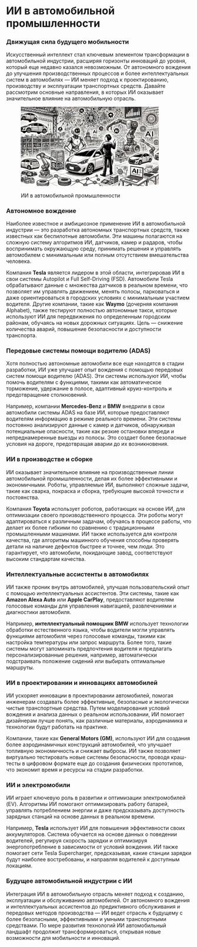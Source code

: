 # ИИ в автомобильной промышленности

### Движущая сила будущего мобильности

Искусственный интеллект стал ключевым элементом трансформации в автомобильной индустрии, расширяя горизонты инноваций до уровня, который еще недавно казался невозможным. От автономного вождения до улучшения производственных процессов и более интеллектуальных систем в автомобилях — ИИ меняет подход к проектированию, производству и эксплуатации транспортных средств. Давайте рассмотрим основные направления, в которых ИИ оказывает значительное влияние на автомобильную отрасль.

<div align="left">

<figure><img src="../../.gitbook/assets/image (1).png" alt="" width="375"><figcaption><p>ИИ в автомобильной промышленности</p></figcaption></figure>

</div>

### Автономное вождение

Наиболее известное и амбициозное применение ИИ в автомобильной индустрии — это разработка автономных транспортных средств, также известных как беспилотные автомобили. Эти машины полагаются на сложную систему алгоритмов ИИ, датчиков, камер и радаров, чтобы воспринимать окружающую среду, принимать решения и управлять автомобилем с минимальным или полным отсутствием вмешательства человека.&#x20;

Компания **Tesla** является лидером в этой области, интегрировав ИИ в свои системы Autopilot и Full Self-Driving (FSD). Автомобили Tesla обрабатывают данные с множества датчиков в реальном времени, что позволяет им управлять движением, менять полосы, парковаться и даже ориентироваться в городских условиях с минимальным участием водителя. Другие компании, такие как **Waymo** (дочерняя компания Alphabet), также тестируют полностью автономные такси, которые используют ИИ для передвижения по определенным городским районам, обучаясь на новых дорожных ситуациях. Цель — снижение количества аварий, повышение безопасности и доступности транспорта.

### Передовые системы помощи водителю (ADAS)

Хотя полностью автономные автомобили все еще находятся в стадии разработки, ИИ уже улучшает опыт вождения с помощью передовых систем помощи водителю (ADAS). Эти системы используют ИИ, чтобы помочь водителям с функциями, такими как автоматическое торможение, удержание в полосе, адаптивный круиз-контроль и предотвращение столкновений.&#x20;

Например, компании **Mercedes-Benz** и **BMW** внедрили в свои автомобили системы ADAS на базе ИИ, которые предоставляют водителям информацию в режиме реального времени. Эти системы постоянно анализируют данные с камер и датчиков, обнаруживая потенциальные опасности, такие как резкие остановки впереди и непреднамеренные выезды из полосы. Это создает более безопасные условия на дороге, предотвращая аварии до их возникновения.

### ИИ в производстве и сборке&#x20;

ИИ оказывает значительное влияние на производственные линии автомобильной промышленности, делая их более эффективными и экономичными. Роботы, управляемые ИИ, выполняют сложные задачи, такие как сварка, покраска и сборка, требующие высокой точности и постоянства.&#x20;

Компания **Toyota** использует роботов, работающих на основе ИИ, для оптимизации своего производственного процесса. Эти роботы могут адаптироваться к различным задачам, обучаясь в процессе работы, что делает их более гибкими по сравнению с традиционными промышленными машинами. ИИ также используется для контроля качества, где алгоритмы машинного обучения способны проверять детали на наличие дефектов быстрее и точнее, чем люди. Это гарантирует, что автомобили, покидающие завод, соответствуют высоким стандартам качества.

### Интеллектуальные ассистенты в автомобилях&#x20;

ИИ также проник внутрь автомобилей, улучшая пользовательский опыт с помощью интеллектуальных ассистентов. Эти системы, такие как **Amazon Alexa Auto** или **Apple CarPlay**, предоставляют водителям голосовые команды для управления навигацией, развлечениями и диагностики автомобиля.&#x20;

Например, **интеллектуальный помощник BMW** использует технологии обработки естественного языка, чтобы водители могли управлять функциями автомобиля через голосовые команды, такими как настройка температуры или запрос маршрута. Более того, такие системы могут запоминать предпочтения водителя и предлагать персонализированные решения, например, автоматически подстраивать положение сидений или выбирать оптимальные маршруты.

### ИИ в проектировании и инновациях автомобилей

ИИ ускоряет инновации в проектировании автомобилей, помогая инженерам создавать более эффективные, безопасные и экологически чистые транспортные средства. Путем моделирования условий вождения и анализа данных о реальном использовании, ИИ помогает дизайнерам лучше понять, как различные материалы, аэродинамика и технологии будут работать на практике.&#x20;

Компании, такие как **General Motors (GM)**, используют ИИ для создания более аэродинамичных конструкций автомобилей, что улучшает топливную экономичность и снижает выбросы. ИИ также позволяет виртуально тестировать новые системы безопасности, проводя краш-тесты в цифровом формате еще до создания физических прототипов, что экономит время и ресурсы на стадии разработки.

### ИИ и электромобили

ИИ играет ключевую роль в развитии и оптимизации электромобилей (EV). Алгоритмы ИИ помогают оптимизировать работу батарей, управлять потреблением энергии и даже предсказывать доступность зарядных станций на основе данных в реальном времени.&#x20;

Например, **Tesla** использует ИИ для повышения эффективности своих аккумуляторов. Система обучается на основе данных о поведении водителей, регулируя скорость зарядки и оптимизируя энергопотребление в зависимости от условий вождения. ИИ также помогает сети Tesla Supercharger, предсказывая, какие станции зарядки будут наиболее востребованы, и направляя водителей к доступным локациям.

### Будущее автомобильной индустрии с ИИ

Интеграция ИИ в автомобильную отрасль меняет подход к созданию, эксплуатации и обслуживанию автомобилей. От автономного вождения и интеллектуальных ассистентов до предиктивного обслуживания и передовых методов производства — ИИ ведет отрасль к будущему с более безопасными, эффективными и умными транспортными средствами. По мере развития технологий ИИ автомобильный ландшафт продолжит трансформироваться, открывая новые возможности для мобильности и инноваций.
